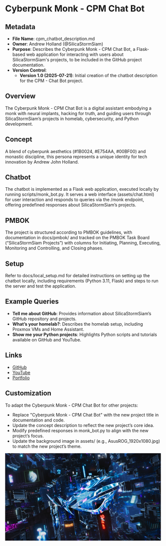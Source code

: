 # Cyberpunk Monk - CPM Chat Bot
## Metadata
- **File Name**: cpm_chatbot_description.md
- **Owner**: Andrew Holland (@SilicaStormSiam)
- **Purpose**: Describes the Cyberpunk Monk - CPM Chat Bot, a Flask-based web application for interacting with users about SilicaStormSiam's projects, to be included in the GitHub project documentation.
- **Version Control**:
  - **Version 1.0 (2025-07-21)**: Initial creation of the chatbot description for the CPM - Chat Bot project.
## Overview
The Cyberpunk Monk - CPM Chat Bot is a digital assistant embodying a monk with neural implants, hacking for truth, and guiding users through SilicaStormSiam’s projects in homelab, cybersecurity, and Python development.
## Concept
A blend of cyberpunk aesthetics (#1B0024, #E754AA, #00BF00) and monastic discipline, this persona represents a unique identity for tech innovation by Andrew John Holland.
## Chatbot
The chatbot is implemented as a Flask web application, executed locally by running scripts/monk_bot.py. It serves a web interface (assets/chat.html) for user interaction and responds to queries via the /monk endpoint, offering predefined responses about SilicaStormSiam’s projects.
## PMBOK
The project is structured according to PMBOK guidelines, with documentation in docs/pmbok/ and tracked on the PMBOK Task Board (“SilicaStormSiam Projects”) with columns for Initiating, Planning, Executing, Monitoring and Controlling, and Closing phases.
## Setup
Refer to docs/local_setup.md for detailed instructions on setting up the chatbot locally, including requirements (Python 3.11, Flask) and steps to run the server and test the application.
## Example Queries
- **Tell me about GitHub**: Provides information about SilicaStormSiam’s GitHub repository and projects.
- **What’s your homelab?**: Describes the homelab setup, including Proxmox VMs and Home Assistant.
- **Show me your Python projects**: Highlights Python scripts and tutorials available on GitHub and YouTube.
## Links
- [GitHub](https://github.com/SilicaStormSiam)
- [YouTube](https://youtube.com/@SilicaStormSiam)
- [Portfolio](https://andrewholland.com)
## Customization
To adapt the Cyberpunk Monk - CPM Chat Bot for other projects:
- Replace "Cyberpunk Monk - CPM Chat Bot" with the new project title in documentation and code.
- Update the concept description to reflect the new project’s core idea.
- Modify predefined responses in monk_bot.py to align with the new project’s focus.
- Update the background image in assets/ (e.g., AsusROG_1920x1080.jpg) to match the new project’s theme.
<img src="https://github.com/silicastormsiam/CyberpunkMonkPersona/raw/main/AsusROG_1920x1080.jpg" alt="Cyberpunk Monk BG">
